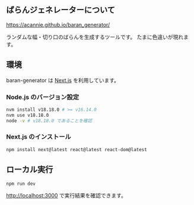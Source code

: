 ## ばらんジェネレーターについて

https://acannie.github.io/baran_generator/

ランダムな幅・切り口のばらんを生成するツールです。
たまに色違いが現れます。

## 環境

baran-generator は [Next.js](https://nextjs.org/) を利用しています。

### Node.js のバージョン設定
```bash
nvm install v18.18.0 # >= v16.14.0
nvm use v18.18.0
node -v # v18.18.0 であることを確認
```

### Next.js のインストール
```bash
npm install next@latest react@latest react-dom@latest
```

## ローカル実行

```bash
npm run dev
```

[http://localhost:3000](http://localhost:3000) で実行結果を確認できます。
